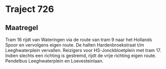 # Traject 726
## Maatregel
Tram 16 rijdt van Wateringen via de route van tram 9 naar het Hollands Spoor en vervolgens eigen route.
De halten Hardenbroekstraat t/m Leeghwaterplein vervallen.
Reizigers voor HS-Jonckbloetplein met tram 17.
Indien slechts een richting is gestremd, rijdt de vrije richting eigen route.
Pendelbus Leeghwaterplein en Loevesteinlaan.
